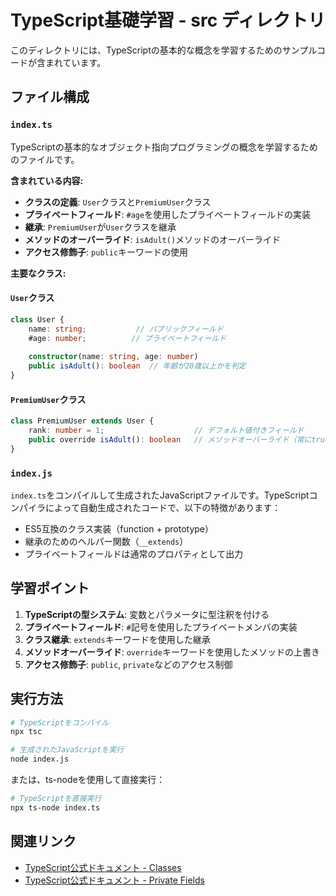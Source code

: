 # TypeScript基礎学習 - src ディレクトリ

このディレクトリには、TypeScriptの基本的な概念を学習するためのサンプルコードが含まれています。

## ファイル構成

### `index.ts`
TypeScriptの基本的なオブジェクト指向プログラミングの概念を学習するためのファイルです。

**含まれている内容:**
- **クラスの定義**: `User`クラスと`PremiumUser`クラス
- **プライベートフィールド**: `#age`を使用したプライベートフィールドの実装
- **継承**: `PremiumUser`が`User`クラスを継承
- **メソッドのオーバーライド**: `isAdult()`メソッドのオーバーライド
- **アクセス修飾子**: `public`キーワードの使用

**主要なクラス:**

#### `User`クラス
```typescript
class User {
    name: string;           // パブリックフィールド
    #age: number;          // プライベートフィールド
    
    constructor(name: string, age: number)
    public isAdult(): boolean  // 年齢が20歳以上かを判定
}
```

#### `PremiumUser`クラス
```typescript
class PremiumUser extends User {
    rank: number = 1;                    // デフォルト値付きフィールド
    public override isAdult(): boolean   // メソッドオーバーライド（常にtrue）
}
```

### `index.js`
`index.ts`をコンパイルして生成されたJavaScriptファイルです。TypeScriptコンパイラによって自動生成されたコードで、以下の特徴があります：

- ES5互換のクラス実装（function + prototype）
- 継承のためのヘルパー関数（`__extends`）
- プライベートフィールドは通常のプロパティとして出力

## 学習ポイント

1. **TypeScriptの型システム**: 変数とパラメータに型注釈を付ける
2. **プライベートフィールド**: `#`記号を使用したプライベートメンバの実装
3. **クラス継承**: `extends`キーワードを使用した継承
4. **メソッドオーバーライド**: `override`キーワードを使用したメソッドの上書き
5. **アクセス修飾子**: `public`, `private`などのアクセス制御

## 実行方法

```bash
# TypeScriptをコンパイル
npx tsc

# 生成されたJavaScriptを実行
node index.js
```

または、ts-nodeを使用して直接実行：

```bash
# TypeScriptを直接実行
npx ts-node index.ts
```

## 関連リンク

- [TypeScript公式ドキュメント - Classes](https://www.typescriptlang.org/docs/handbook/2/classes.html)
- [TypeScript公式ドキュメント - Private Fields](https://www.typescriptlang.org/docs/handbook/2/classes.html#private-fields)
